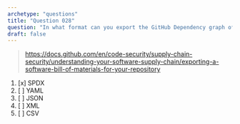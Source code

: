 ```yaml
---
archetype: "questions"
title: "Question 028"
question: "In what format can you export the GitHub Dependency graph of your repository?"
draft: false
---
```



> https://docs.github.com/en/code-security/supply-chain-security/understanding-your-software-supply-chain/exporting-a-software-bill-of-materials-for-your-repository
1. [x] SPDX
1. [ ] YAML
1. [ ] JSON
1. [ ] XML
1. [ ] CSV
